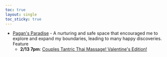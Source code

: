 ```yaml
---
toc: true
layout: single
toc_sticky: true
---
```


- [Pagan's Paradise](https://www.pagansparadise.com/events-calendar) - A nurturing and safe space that encouraged me to explore and expand my boundaries, leading to many happy discoveries. Feature
  - **2/13 7pm**: [Couples Tantric Thai Massage! Valentine's Edition!](https://www.eventbrite.com/e/couples-tantric-thai-massage-valentines-edition-tickets-807577655507?aff=oddtdtcreator)
